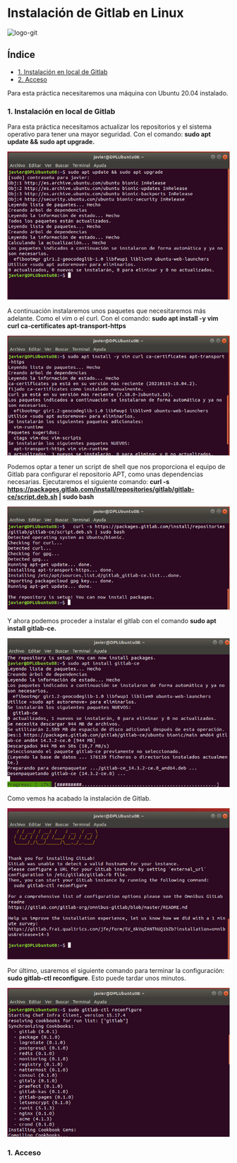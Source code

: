 # Instalación de Gitlab en Linux

![logo-git](https://github.com/Regnierd/Git/blob/main/Instalaci%C3%B3nGit/img/image.axd.png)

## Índice

- <a href="#1">1. Instalación en local de Gitlab</a>
- <a href="#2">2. Acceso</a>

Para esta práctica necesitaremos una máquina con Ubuntu 20.04 instalado. 

<a name="1"></a>

### 1. Instalación en local de Gitlab

Para esta práctica necesitamos actualizar los repositorios y el sistema operativo para tener una mayor seguridad. Con el comando: <b>sudo apt update && sudo apt upgrade.</b>

![1](https://github.com/Regnierd/Git/blob/main/InstalacionGitlab/img/1.png)

A continuación instalaremos unos paquetes que necesitaremos más adelante. Como el vim o el curl. Con el comando: <b>sudo apt install -y vim curl ca-certificates apt-transport-https</b>

![2](https://github.com/Regnierd/Git/blob/main/InstalacionGitlab/img/2.png)

Podemos optar a tener un script de shell que nos proporciona el equipo de Gitlab para configurar el repositorio APT, como unas dependencias necesarias. Ejecutaremos el siguiente comando:  <b>curl -s https://packages.gitlab.com/install/repositories/gitlab/gitlab-ce/script.deb.sh | sudo bash</b>

![3](https://github.com/Regnierd/Git/blob/main/InstalacionGitlab/img/3.png)

Y ahora podemos proceder a instalar el gitlab con el comando <b>sudo apt install gitlab-ce.</b>

![4](https://github.com/Regnierd/Git/blob/main/InstalacionGitlab/img/4.png)

Como vemos ha acabado la instalación de Gitlab.

![5](https://github.com/Regnierd/Git/blob/main/InstalacionGitlab/img/5.PNG)

Por último, usaremos el siguiente comando para terminar la configuración:
<b>sudo gitlab-ctl reconfigure</b>. Esto puede tardar unos minutos.

![6](https://github.com/Regnierd/Git/blob/main/InstalacionGitlab/img/6.PNG)

<a name="2"></a>

### 1. Acceso




